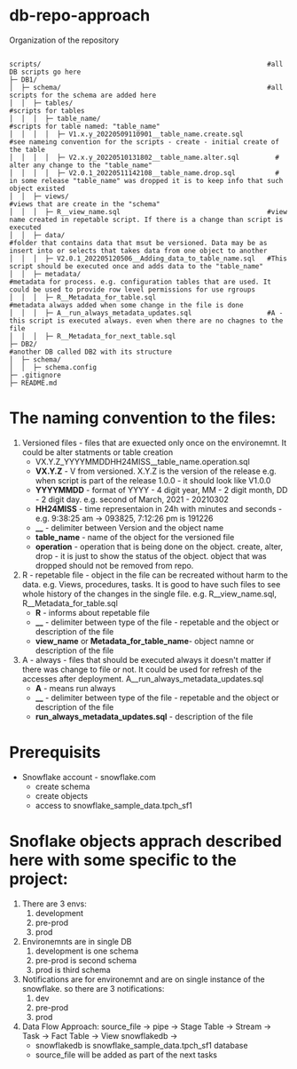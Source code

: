 # db-repo-approach
Organization of the repository
```

scripts/                                                         #all DB scripts go here
├─ DB1/
│  ├─ schema/                                                    #all scripts for the schema are added here
│  │  ├─ tables/                                                 #scripts for tables
│  │  │  ├─ table_name/                                          #scripts for table named: "table_name"
│  │  │  │  ├─ V1.x.y_20220509110901__table_name.create.sql        #see nameing convention for the scripts - create - initial create of the table
│  │  │  │  ├─ V2.x.y_20220510131802__table_name.alter.sql         # alter any change to the "table_name"
│  │  │  │  ├─ V2.0.1_20220511142108__table_name.drop.sql          # in some release "table_name" was dropped it is to keep info that such object existed
│  │  ├─ views/                                                  #views that are create in the "schema"
│  │  │  ├─ R__view_name.sql                                     #view name created in repetable script. If there is a change than script is executed
│  │  ├─ data/                                                   #folder that contains data that msut be versioned. Data may be as insert into or selects that takes data from one object to another
│  │  │  ├─ V2.0.1_202205120506__Adding_data_to_table_name.sql   #This script should be executed once and adds data to the "table_name"
│  │  ├─ metadata/                                               #metadata for process. e.g. configuration tables that are used. It could be used to provide row level permissions for use rgroups
│  │  │  ├─ R__Metadata_for_table.sql                            #metadata always added when some change in the file is done
│  │  │  ├─ A__run_always_metadata_updates.sql                   #A - this script is executed always. even when there are no chagnes to the file
│  │  │  ├─ R__Metadata_for_next_table.sql
├─ DB2/                                                          #another DB called DB2 with its structure
│  ├─ schema/
│  │  ├─ schema.config
├─ .gitignore
├─ README.md
```

# The naming convention to the files:
1. Versioned files - files that are exuected only once on the environemnt. It could be alter statments or table creation
   - VX.Y.Z_YYYYMMDDHH24MISS__table_name.operation.sql 
   - **VX.Y.Z** - V from versioned. X.Y.Z is the version of the release e.g. when script is part of the release 1.0.0 - it should look like V1.0.0
   - **YYYYMMDD** - format of YYYY - 4 digit year, MM - 2 digit month, DD - 2 digit day. e.g. second of March, 2021 - 20210302
   - **HH24MISS** - time representaion in 24h with minutes and seconds - e.g. 9:38:25 am -> 093825, 7:12:26 pm is 191226
   - **__** - delimiter between Version and the object name
   - **table_name** - name of the object for the versioned file
   - **operation** - operation that is being done on the object. create, alter, drop - it is just to show the status of the object. object that was dropped should not be removed from repo.
2. R - repetable file - object in the file can be recreated without harm to the data. e.g. Views, procedures, tasks. It is good to have such files to see whole history of the changes in the single file. e.g. R__view_name.sql, R__Metadata_for_table.sql
   -    **R** - informs about repetable file
   -    **__** - delimiter between type of the file - repetable and the object or description of the file
   -    **view_name** or **Metadata_for_table_name**- object namne or description of the file
3. A - always - files that should be executed always it doesn't matter if there was change to file or not. It could be used for refresh of the accesses after deployment. A__run_always_metadata_updates.sql
   - **A** - means run always
   - **__** - delimiter between type of the file - repetable and the object or description of the file
   - **run_always_metadata_updates.sql** - description of the file 


# Prerequisits
- Snowflake account - snowflake.com
  - create schema
  - create objects
  - access to snowflake_sample_data.tpch_sf1

# Snoflake objects apprach described here with some specific to the project:
1. There are 3 envs:
   1. development
   2. pre-prod
   3. prod
2. Environemnts are in single DB
   1. development is one schema
   2. pre-prod is second schema
   3. prod is third schema
3. Notifications are for environemnt and are on single instance of the snowflake. so there are 3 notifications:
   1. dev
   2. pre-prod
   3. prod
4. Data Flow Approach:
   source_file -> pipe -> Stage Table -> Stream -> Task -> Fact Table -> View
   snowflakedb -> 
   - snowflakedb is snowflake_sample_data.tpch_sf1 database
   - source_file will be added as part of the next tasks